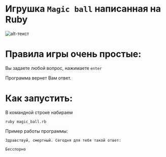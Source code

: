 Игрушка `Magic ball` написанная на Ruby 
====================================
![alt-текст](https://user-images.githubusercontent.com/79259334/108494861-16162b80-72b9-11eb-80ce-61bfb8ba31c1.jpg "Текст заголовка логотипа 1")

Правила игры очень простые:
==========================
Вы задаете любой вопрос, нажимаете `enter`

Программа вернет Вам ответ.

Как запустить:
=============

В командной строке набираем

```ruby magic_ball.rb```

Пример работы программы:

```Здравствуй, смертный. Сегодня для тебя такой ответ:```

```Бесспорно```
